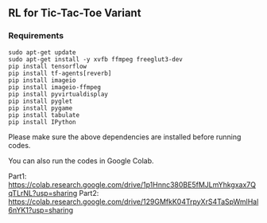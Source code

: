 ## RL for Tic-Tac-Toe Variant

### Requirements

```shell
sudo apt-get update
sudo apt-get install -y xvfb ffmpeg freeglut3-dev
pip install tensorflow
pip install tf-agents[reverb]
pip install imageio
pip install imageio-ffmpeg
pip install pyvirtualdisplay
pip install pyglet
pip install pygame
pip install tabulate
pip install IPython
```

Please make sure the above dependencies are installed before running codes.

You can also run the codes in Google Colab.

Part1: https://colab.research.google.com/drive/1p1Hnnc380BE5fMJLmYhkgxax7QqTLrNL?usp=sharing
Part2: https://colab.research.google.com/drive/129GMfkK04TrpyXrS4TaSpWmlHal6nYK1?usp=sharing